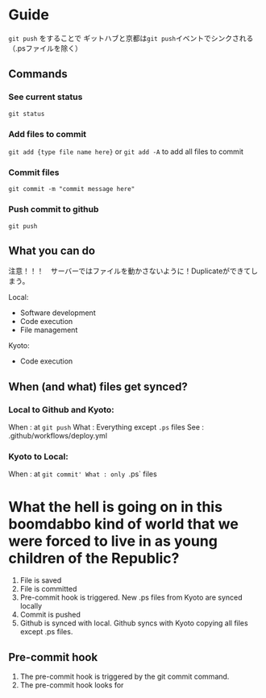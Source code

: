 # Guide
`git push` をすることで
ギットハブと京都は`git push`イベントでシンクされる（.psファイルを除く）

## Commands
### See current status
`git status`

### Add files to commit
`git add {type file name here}`
or 
`git add -A` to add all files to commit

### Commit files
`git commit -m "commit message here"`

### Push commit to github
`git push`

## What you can do 
注意！！！　サーバーではファイルを動かさないように！Duplicateができてしまう。

Local:
- Software development
- Code execution
- File management

Kyoto:
- Code execution

## When (and what) files get synced?

### Local to Github and Kyoto:
When : at `git push`
What : Everything except `.ps` files
See : .github/workflows/deploy.yml

### Kyoto to Local:
When : at `git commit'
What : only `.ps` files 

# What the hell is going on in this boomdabbo kind of world that we were forced to live in as young children of the Republic?
1. File is saved
2. File is committed
3. Pre-commit hook is triggered. New .ps files from Kyoto are synced locally
4. Commit is pushed
5. Github is synced with local. Github syncs with Kyoto copying all files except .ps files. 

## Pre-commit hook
1. The pre-commit hook is triggered by the git commit command.
2. The pre-commit hook looks for 